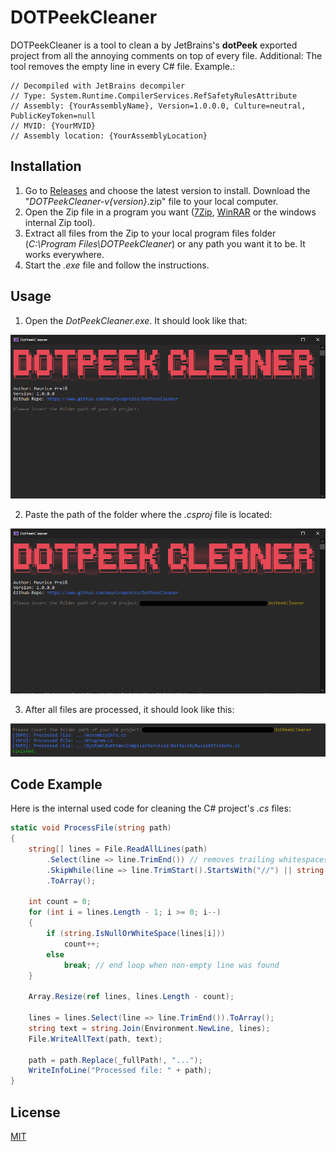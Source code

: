 # DOTPeekCleaner

DOTPeekCleaner is a tool to clean a by JetBrains's **dotPeek** exported project from all the annoying comments on top of every file. Additional: The tool removes the empty line in every C# file.
Example.:
```
// Decompiled with JetBrains decompiler
// Type: System.Runtime.CompilerServices.RefSafetyRulesAttribute
// Assembly: {YourAssemblyName}, Version=1.0.0.0, Culture=neutral, PublicKeyToken=null
// MVID: {YourMVID}
// Assembly location: {YourAssemblyLocation}
```

## Installation

1. Go to [Releases](https://github.com/mauricepreiss/DotPeekCleaner/releases) and choose the latest version to install. Download the "*DOTPeekCleaner-v{version}*.zip" file to your local computer.
2. Open the Zip file in a program you want ([7Zip](https://www.7-zip.org/), [WinRAR](https://winrar.de/) or the windows internal Zip tool).
3. Extract all files from the Zip to your local program files folder (*C:\Program Files\DOTPeekCleaner*) or any path you want it to be. It works everywhere.
4. Start the *.exe* file and follow the instructions.

## Usage
1. Open the *DotPeekCleaner.exe*. It should look like that:

![UI Image 1](https://raw.githubusercontent.com/mauricepreiss/mauricepreiss/main/dotPeekCleaner-screenshot.png)

2. Paste the path of the folder where the *.csproj* file is located:

![UI Image 1](https://raw.githubusercontent.com/mauricepreiss/mauricepreiss/main/dotPeekCleaner-screenshot2.png)

3. After all files are processed, it should look like this:

![UI Image 1](https://raw.githubusercontent.com/mauricepreiss/mauricepreiss/main/dotPeekCleaner-screenshot3.png)

## Code Example
Here is the internal used code for cleaning the C# project's *.cs* files:

```csharp
static void ProcessFile(string path)
{
    string[] lines = File.ReadAllLines(path)
        .Select(line => line.TrimEnd()) // removes trailing whitespaces
        .SkipWhile(line => line.TrimStart().StartsWith("//") || string.IsNullOrWhiteSpace(line))
        .ToArray();

    int count = 0;
    for (int i = lines.Length - 1; i >= 0; i--)
    {
        if (string.IsNullOrWhiteSpace(lines[i]))
            count++;
        else
            break; // end loop when non-empty line was found
    }

    Array.Resize(ref lines, lines.Length - count);

    lines = lines.Select(line => line.TrimEnd()).ToArray();
    string text = string.Join(Environment.NewLine, lines);
    File.WriteAllText(path, text);

    path = path.Replace(_fullPath!, "...");
    WriteInfoLine("Processed file: " + path);
}
```

## License

[MIT](https://choosealicense.com/licenses/mit/)